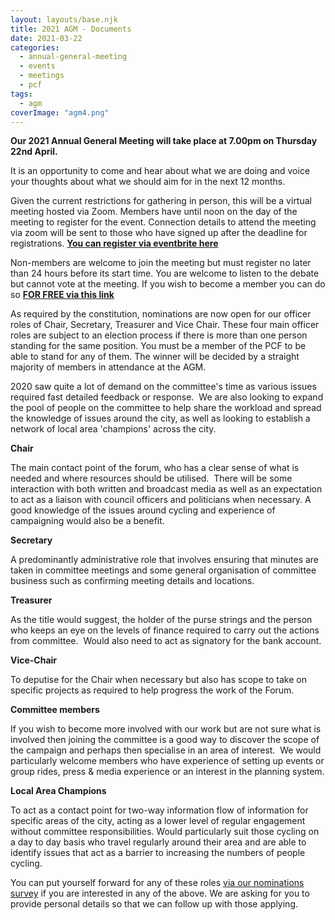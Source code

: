 ```yaml
---
layout: layouts/base.njk
title: 2021 AGM - Documents
date: 2021-03-22
categories: 
  - annual-general-meeting
  - events
  - meetings
  - pcf
tags: 
  - agm
coverImage: "agm4.png"
---
```


**Our 2021 Annual General Meeting will take place at 7.00pm on Thursday 22nd April.**

It is an opportunity to come and hear about what we are doing and voice your thoughts about what we should aim for in the next 12 months.

Given the current restrictions for gathering in person, this will be a virtual meeting hosted via Zoom. Members have until noon on the day of the meeting to register for the event. Connection details to attend the meeting via zoom will be sent to those who have signed up after the deadline for registrations. [**You can register via eventbrite here**](https://pcfagm21.eventbrite.co.uk)

Non-members are welcome to join the meeting but must register no later than 24 hours before its start time. You are welcome to listen to the debate but cannot vote at the meeting. If you wish to become a member you can do so [**FOR FREE via this link**](https://www.pompeybug.co.uk/join/)

As required by the constitution, nominations are now open for our officer roles of Chair, Secretary, Treasurer and Vice Chair. These four main officer roles are subject to an election process if there is more than one person standing for the same position. You must be a member of the PCF to be able to stand for any of them. The winner will be decided by a straight majority of members in attendance at the AGM.

2020 saw quite a lot of demand on the committee's time as various issues required fast detailed feedback or response.  We are also looking to expand the pool of people on the committee to help share the workload and spread the knowledge of issues around the city, as well as looking to establish a network of local area 'champions' across the city.

**Chair**

The main contact point of the forum, who has a clear sense of what is needed and where resources should be utilised.  There will be some interaction with both written and broadcast media as well as an expectation to act as a liaison with council officers and politicians when necessary. A good knowledge of the issues around cycling and experience of campaigning would also be a benefit.

**Secretary**

A predominantly administrative role that involves ensuring that minutes are taken in committee meetings and some general organisation of committee business such as confirming meeting details and locations.

**Treasurer**

As the title would suggest, the holder of the purse strings and the person who keeps an eye on the levels of finance required to carry out the actions from committee.  Would also need to act as signatory for the bank account.

**Vice-Chair**

To deputise for the Chair when necessary but also has scope to take on specific projects as required to help progress the work of the Forum.

**Committee members**

If you wish to become more involved with our work but are not sure what is involved then joining the committee is a good way to discover the scope of the campaign and perhaps then specialise in an area of interest.  We would particularly welcome members who have experience of setting up events or group rides, press & media experience or an interest in the planning system.

**Local Area Champions**

To act as a contact point for two-way information flow of information for specific areas of the city, acting as a lower level of regular engagement without committee responsibilities. Would particularly suit those cycling on a day to day basis who travel regularly around their area and are able to identify issues that act as a barrier to increasing the numbers of people cycling.

You can put yourself forward for any of these roles [via our nominations survey](https://www.surveymonkey.co.uk/r/VT985DZ) if you are interested in any of the above. We are asking for you to provide personal details so that we can follow up with those applying.
